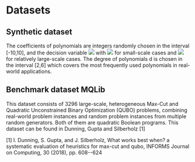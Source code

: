 # Datasets

## Synthetic dataset 
The coefficients of polynomials are integers randomly chosen in the interval [-10,10], and the decision variable ![](https://latex.codecogs.com/gif.latex?V\in\{-1,1\}^n) with ![](https://latex.codecogs.com/svg.latex?2\leq%20n%20\leq%2010) for small-scale cases and ![](https://latex.codecogs.com/gif.latex?11\leq%20n\leq%2020) for relatively large-scale cases. The degree of polynomials d is chosen in the interval [2,6] which covers the most frequently used polynomials in real-world applications. 

## Benchmark dataset MQLib
This dataset consists of 3296 large-scale, heterogeneous Max-Cut and Quadratic Unconstrained Binary Optimization (QUBO) problems, combining real-world problem instances and random problem instances from multiple random generators. Both of them are quadratic Boolean programs. This dataset can be found in Dunning, Gupta and Silberholz [1]

[1] I. Dunning, S. Gupta, and J. Silberholz, What works best when? a systematic evaluation of heuristics for max-cut and qubo, INFORMS Journal on Computing, 30 (2018), pp. 608--624
